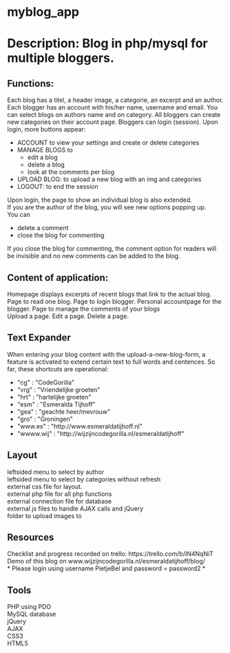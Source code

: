 # myblog_app

<h1>Description: Blog in php/mysql for multiple bloggers.</h1>

<h2>Functions:</h2>
<p>Each blog has a titel, a header image, a categorie, an excerpt and an author.</ br>
Each blogger has an account with his/her name, username and email.</ br>
You can select blogs on authors name and on category.</ br>
All bloggers can create new categories on their account page.</ br>
Bloggers can login (session).</ br>
Upon login, more buttons appear: 
    <ul>
  <li>ACCOUNT to view your settings and create or delete categories</li>
    <li>MANAGE BLOGS to     
        <ul>
            <li>edit a blog</li>
            <li>delete a blog</li>
            <li>look at the comments per blog</li>
        </ul>
     </li>
  <li>UPLOAD BLOG: to upload a new blog with an img and categories</li>
  <li>LOGOUT: to end the session</li>
  </ul>
Upon login, the page to show an individual blog is also extended. <br />
If you are the author of the blog, you will see new options popping up.<br />
You can
    <ul>
      <li>delete a comment</li>
      <li>close the blog for commenting</li>
    </ul>
If you close the blog for commenting, the comment option for readers will be invisible and no new comments can be added to the blog.
</p>

<h2>Content of application:</h2>
<p>Homepage displays excerpts of recent blogs that link to the actual blog.</ br>
Page to read one blog.</ br>
Page to login blogger.</ br>
Personal accountpage for the blogger.</ br>
Page to manage the comments of your blogs<br />
Upload a page.</ br>
Edit a page.</ br>
Delete a page.</ br>

<h2>Text Expander</h2>
<p>When entering your blog content with the upload-a-new-blog-form, a feature is activated to extend certain text to full words and centences. So far, these shortcuts are operational:</p>
 <ul>
        <li>"cg" : "CodeGorilla"</li>
        <li>"vrg" : "Vriendelijke groeten"</li>
    <li>"hrt" : "hartelijke groeten"</li>
    <li>"esm" : "Esmeralda Tijhoff"</li>
    <li>"gea" : "geachte heer/mevrouw"</li>
    <li>"gro" : "Groningen"</li>
    <li>"www.es" : "http://www.esmeraldatijhoff.nl"</li>
    <li>"wwww.wij" : "http://wijzijncodegorilla.nl/esmeraldatijhoff"</li>
</ul>

<h2>Layout</h2> 
<p>leftsided menu to select by author <br />
leftsided menu to select by categories without refresh<br />
external css file for layout.<br />
external php file for all php functions<br />
external connection file for database <br />
external js files to handle AJAX calls and jQuery<br />
folder to upload images to
    </p>


<h2>Resources</h2>
<p>Checklist and progress recorded on trello: https://trello.com/b/IN4NqNiT<br />
Demo of this blog on www.wijzijncodegorilla.nl/esmeraldatijhoff/blog/<br />
* Please login using username PietjeBel and password = password2  *
    </p>

<h2>Tools</h2>
<p>PHP using PDO<br />
MySQL database<br />
jQuery<br />
AJAX<br />
CSS3<br />
HTML5</p>

